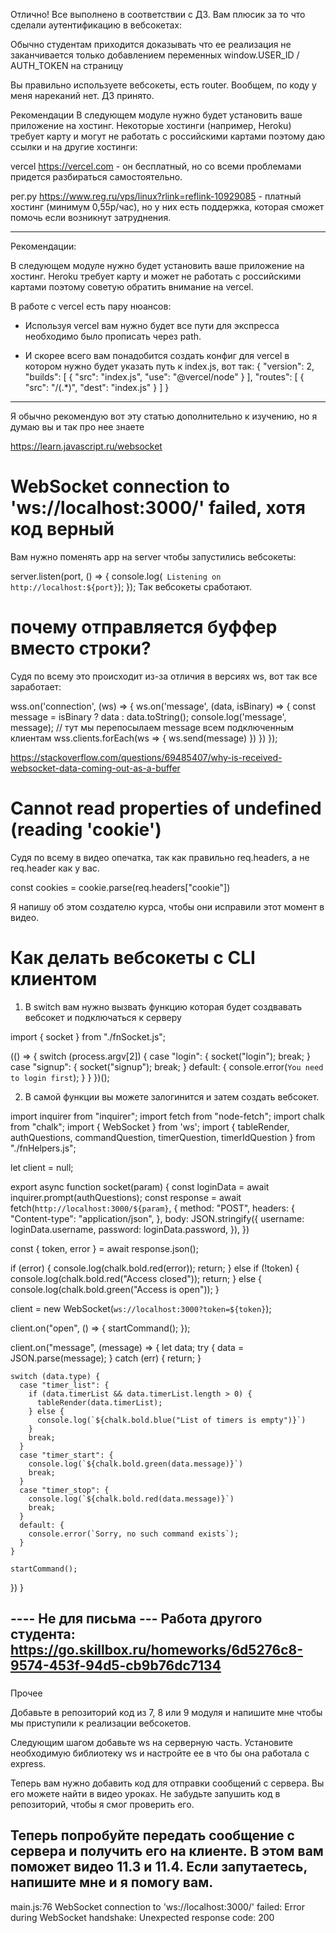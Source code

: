 Отлично! Все выполнено в соответствии с ДЗ. Вам плюсик за то что сделали аутентификацию в вебсокетах:

Обычно студентам приходится доказывать что ее реализация не заканчивается только добавлением переменных window.USER_ID / AUTH_TOKEN на страницу   

Вы правильно используете вебсокеты, есть router. Вообщем, по коду у меня нареканий нет. ДЗ принято.

Рекомендации
В следующем модуле нужно будет установить ваше приложение на хостинг. Некоторые хостинги (например, Heroku) требует карту и могут не работать с российскими картами поэтому даю ссылки и на другие хостинги:

vercel https://vercel.com - он бесплатный, но со всеми проблемами придется разбираться самостоятельно.

рег.ру https://www.reg.ru/vps/linux?rlink=reflink-10929085 - платный хостинг (минимум 0,55р/час), но у них есть поддержка, которая сможет помочь если возникнут затруднения.

---
Рекомендации:

В следующем модуле нужно будет установить ваше приложение на хостинг. Heroku требует карту и может не работать с российскими картами поэтому советую обратить внимание на vercel.

В работе с vercel есть пару нюансов:

- Используя vercel вам нужно будет все пути для экспресса необходимо было прописать через path.

- И скорее всего вам понадобится создать конфиг для vercel в котором нужно будет указать путь к index.js, вот так:
{
  "version": 2,
  "builds": [
    {
      "src": "index.js",
      "use": "@vercel/node"
    }
  ],
  "routes": [
    {
      "src": "/(.*)",
      "dest": "index.js"
    }
  ]
}

---
Я обычно рекомендую вот эту статью дополнительно к изучению, но я думаю вы и так про нее знаете   

https://learn.javascript.ru/websocket


# WebSocket connection to 'ws://localhost:3000/' failed, хотя код верный
Вам нужно поменять app на  server чтобы запустились вебсокеты:

server.listen(port, () => {
 console.log(` Listening on http://localhost:${port}`);
});
Так вебсокеты сработают.

# почему отправляется буффер вместо строки?
Судя по всему это происходит из-за отличия в версиях ws, вот так все заработает:

wss.on('connection', (ws) => {
    ws.on('message', (data, isBinary) => {
      const message = isBinary ? data : data.toString();
      console.log('message', message);
      // тут мы перепосылаем message всем подключенным клиентам
      wss.clients.forEach(ws => {
        ws.send(message)
      })
    })
});

https://stackoverflow.com/questions/69485407/why-is-received-websocket-data-coming-out-as-a-buffer

# Cannot read properties of undefined (reading 'cookie')
Судя по всему в видео опечатка, так как правильно req.headers, а не req.header как у вас.

const cookies = cookie.parse(req.headers["cookie"])

Я напишу об этом создателю курса, чтобы они исправили этот момент в видео.

# Как делать вебсокеты с CLI клиентом
1) В switch вам нужно вызвать функцию которая будет создвавать вебсокет и подключаться к серверу

import { socket } from "./fnSocket.js";

(() => {
  switch (process.argv[2]) {
    case "login": {
      socket("login");
      break;
    }
    case "signup": {
      socket("signup");
      break;
    }
    default: {
      console.error(`You need to login first`);
    }
  }
})();


2) В самой функции вы можете залогинится и затем создать вебсокет.

import inquirer from "inquirer";
import fetch from "node-fetch";
import chalk from "chalk";
import { WebSocket } from 'ws';
import { tableRender, authQuestions, commandQuestion, timerQuestion, timerIdQuestion } from "./fnHelpers.js";

let client = null;

export async function socket(param) {
  const loginData = await inquirer.prompt(authQuestions);
  const response = await fetch(`http://localhost:3000/${param}`, {
    method: "POST",
    headers: {
      "Content-type": "application/json",
    },
    body: JSON.stringify({
      username: loginData.username,
      password: loginData.password,
    }),
  })

  const { token, error } = await response.json();

  if (error) {
    console.log(chalk.bold.red(error));
    return;
  } else if (!token) {
    console.log(chalk.bold.red("Access closed"));
    return;
  } else {
    console.log(chalk.bold.green("Access is open"));
  }

  client = new WebSocket(`ws://localhost:3000?token=${token}`);

  client.on("open", () => {
    startCommand();
  });

  client.on("message", (message) => {
    let data;
    try {
      data = JSON.parse(message);
    } catch (err) {
      return;
    }

    switch (data.type) {
      case "timer_list": {
        if (data.timerList && data.timerList.length > 0) {
          tableRender(data.timerList);
        } else {
          console.log(`${chalk.bold.blue("List of timers is empty")}`)
        }
        break;
      }
      case "timer_start": {
        console.log(`${chalk.bold.green(data.message)}`)
        break;
      }
      case "timer_stop": {
        console.log(`${chalk.bold.red(data.message)}`)
        break;
      }
      default: {
        console.error(`Sorry, no such command exists`);
      }
    }

    startCommand();
  })
}


---- Не для письма ---
Работа другого студента:
https://go.skillbox.ru/homeworks/6d5276c8-9574-453f-94d5-cb9b76dc7134
----

###
Прочее

Добавьте в репозиторий код из 7, 8 или 9 модуля и напишите мне чтобы мы приступили к реализации вебсокетов.


Следующим шагом добавьте ws на серверную часть. Установите необходимую библиотеку ws и настройте ее в что бы она работала с express.


Теперь вам нужно добавить код для отправки сообщений с сервера. Вы его можете найти в видео уроках. Не забудьте запушить код в репозиторий, чтобы я смог проверить его.

Теперь попробуйте передать сообщение с сервера и получить его на клиенте. В этом вам поможет видео 11.3 и 11.4.  Если запутаетесь, напишите мне и я помогу вам.
---
main.js:76 WebSocket connection to 'ws://localhost:3000/' failed: Error during WebSocket handshake: Unexpected response code: 200
